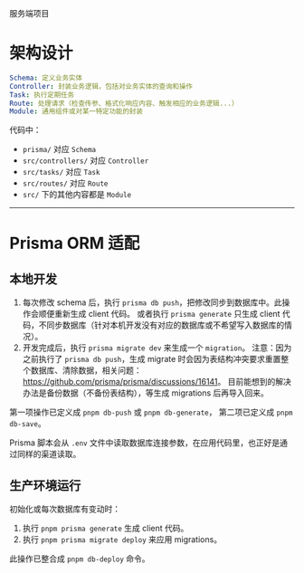 服务端项目

# 架构设计

```yaml
Schema: 定义业务实体
Controller: 封装业务逻辑，包括对业务实体的查询和操作
Task: 执行定期任务
Route: 处理请求（检查传参、格式化响应内容、触发相应的业务逻辑...）
Module: 通用组件或对某一特定功能的封装
```

代码中：

- `prisma/` 对应 `Schema`
- `src/controllers/` 对应 `Controller`
- `src/tasks/` 对应 `Task`
- `src/routes/` 对应 `Route`
- `src/` 下的其他内容都是 `Module`

---

# Prisma ORM 适配

## 本地开发

1. 每次修改 schema 后，执行 `prisma db push`，把修改同步到数据库中。此操作会顺便重新生成 client 代码。
   或者执行 `prisma generate` 只生成 client 代码，不同步数据库（针对本机开发没有对应的数据库或不希望写入数据库的情况）。
2. 开发完成后，执行 `prisma migrate dev` 来生成一个 `migration`。
   注意：因为之前执行了 `prisma db push`，生成 migrate 时会因为表结构冲突要求重置整个数据库、清除数据，相关问题：<https://github.com/prisma/prisma/discussions/16141>。
   目前能想到的解决办法是备份数据（不备份表结构），等生成 migrations 后再导入回来。

第一项操作已定义成 `pnpm db-push` 或 `pnpm db-generate`，
第二项已定义成 `pnpm db-save`。

Prisma 脚本会从 `.env` 文件中读取数据库连接参数，在应用代码里，也正好是通过同样的渠道读取。

## 生产环境运行

初始化或每次数据库有变动时：

1. 执行 `pnpm prisma generate` 生成 client 代码。
2. 执行 `pnpm prisma migrate deploy` 来应用 migrations。

此操作已整合成 `pnpm db-deploy` 命令。
